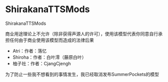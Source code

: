 # ShirakanaTTSMods
ShirakanaTTSMods


商业用途理论上不允许（除非获得声源人的许可），使用该模型代表你同意自行承担任何由于商业使用该模型而造成的法律后果


- Atri：作者：落忆
- Shiroha：作者：白叶澪（藤原白叶）
- 柚子社：作者：CjangCjengh



为了防止一些我不想看到的事情发生，我已经取消发布SummerPockets的模型
